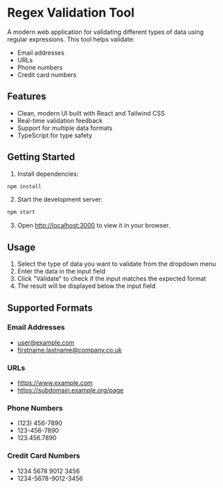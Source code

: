 # Regex Validation Tool

A modern web application for validating different types of data using regular expressions. This tool helps validate:

- Email addresses
- URLs
- Phone numbers
- Credit card numbers

## Features

- Clean, modern UI built with React and Tailwind CSS
- Real-time validation feedback
- Support for multiple data formats
- TypeScript for type safety

## Getting Started

1. Install dependencies:
```bash
npm install
```

2. Start the development server:
```bash
npm start
```

3. Open [http://localhost:3000](http://localhost:3000) to view it in your browser.

## Usage

1. Select the type of data you want to validate from the dropdown menu
2. Enter the data in the input field
3. Click "Validate" to check if the input matches the expected format
4. The result will be displayed below the input field

## Supported Formats

### Email Addresses
- user@example.com
- firstname.lastname@company.co.uk

### URLs
- https://www.example.com
- https://subdomain.example.org/page

### Phone Numbers
- (123) 456-7890
- 123-456-7890
- 123.456.7890

### Credit Card Numbers
- 1234 5678 9012 3456
- 1234-5678-9012-3456 